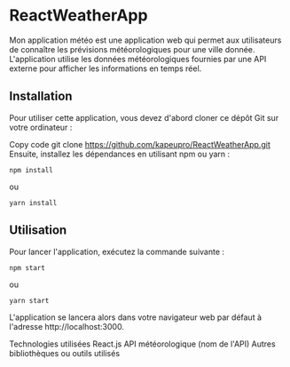 # ReactWeatherApp

Mon application météo est une application web qui permet aux utilisateurs de connaître les prévisions météorologiques pour une ville donnée. L'application utilise les données météorologiques fournies par une API externe pour afficher les informations en temps réel.

## Installation
Pour utiliser cette application, vous devez d'abord cloner ce dépôt Git sur votre ordinateur :

Copy code
git clone https://github.com/kapeupro/ReactWeatherApp.git
Ensuite, installez les dépendances en utilisant npm ou yarn :

```
npm install
```

ou

```
yarn install
```

## Utilisation
Pour lancer l'application, exécutez la commande suivante :

```
npm start
```
ou
```
yarn start
```

L'application se lancera alors dans votre navigateur web par défaut à l'adresse http://localhost:3000.

Technologies utilisées
React.js
API météorologique (nom de l'API)
Autres bibliothèques ou outils utilisés
